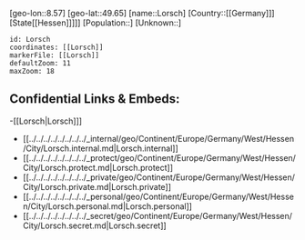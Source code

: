 ﻿---
location: [49.65,8.57]
mapzoom: [7,12] 
mapmarker: city 
type: City
tags:
- geo/City


SpocWebEntityId: 32099
isDeleted: false
confidential: public

---
[geo-lon::8.57]
[geo-lat::49.65]
[name::Lorsch]
[Country::[[Germany]]]
[State[[Hessen]]]]]
[Population::]
[Unknown::]


```leaflet
id: Lorsch
coordinates: [[Lorsch]]
markerFile: [[Lorsch]]
defaultZoom: 11 
maxZoom: 18
```


## Confidential Links & Embeds: 
-[[Lorsch|Lorsch]]] 
- [[../../../../../../../../_internal/geo/Continent/Europe/Germany/West/Hessen/City/Lorsch.internal.md|Lorsch.internal]] 
- [[../../../../../../../../_protect/geo/Continent/Europe/Germany/West/Hessen/City/Lorsch.protect.md|Lorsch.protect]] 
- [[../../../../../../../../_private/geo/Continent/Europe/Germany/West/Hessen/City/Lorsch.private.md|Lorsch.private]] 
- [[../../../../../../../../_personal/geo/Continent/Europe/Germany/West/Hessen/City/Lorsch.personal.md|Lorsch.personal]] 
- [[../../../../../../../../_secret/geo/Continent/Europe/Germany/West/Hessen/City/Lorsch.secret.md|Lorsch.secret]] 
